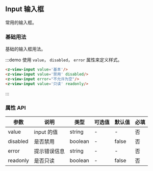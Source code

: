## Input 输入框

常用的输入框。

### 基础用法

基础的输入框用法。

:::demo 使用 `value`， `disabled`， `error` 属性来定义样式。

```html
<z-view-input value='基本'/>
<z-view-input value='禁用' disabled/>
<z-view-input error="不允许为空"/>
<z-view-input value='只读' readonly/>
```
:::

### 属性 API
| 参数      | 说明    | 类型      | 可选值       | 默认值   | 必填 |
|---------- |-------- |---------- |-------------  |-------- | ------- |
| value     | input 的值   | string    |   -  |     -    | 否 |
| disabled     | 是否禁用   | boolean    |   -  |     false    | 否 |
| error     | 提示错误信息   | string    |   -  |     -    | 否 |
| readonly     | 是否只读  | boolean   |   -  |     false    | 否 |



